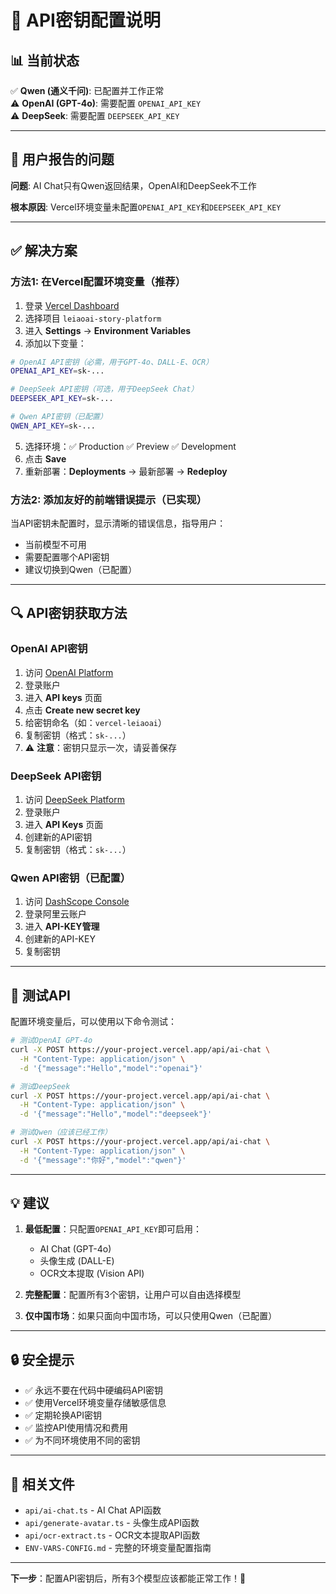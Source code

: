 # 🔑 API密钥配置说明

## 📊 当前状态

✅ **Qwen (通义千问)**: 已配置并工作正常  
⚠️ **OpenAI (GPT-4o)**: 需要配置 `OPENAI_API_KEY`  
⚠️ **DeepSeek**: 需要配置 `DEEPSEEK_API_KEY`

---

## 🐛 用户报告的问题

**问题**: AI Chat只有Qwen返回结果，OpenAI和DeepSeek不工作

**根本原因**: Vercel环境变量未配置`OPENAI_API_KEY`和`DEEPSEEK_API_KEY`

---

## ✅ 解决方案

### 方法1: 在Vercel配置环境变量（推荐）

1. 登录 [Vercel Dashboard](https://vercel.com/dashboard)
2. 选择项目 `leiaoai-story-platform`
3. 进入 **Settings** → **Environment Variables**
4. 添加以下变量：

```bash
# OpenAI API密钥（必需，用于GPT-4o、DALL-E、OCR）
OPENAI_API_KEY=sk-...

# DeepSeek API密钥（可选，用于DeepSeek Chat）
DEEPSEEK_API_KEY=sk-...

# Qwen API密钥（已配置）
QWEN_API_KEY=sk-...
```

5. 选择环境：✅ Production ✅ Preview ✅ Development
6. 点击 **Save**
7. 重新部署：**Deployments** → 最新部署 → **Redeploy**

### 方法2: 添加友好的前端错误提示（已实现）

当API密钥未配置时，显示清晰的错误信息，指导用户：
- 当前模型不可用
- 需要配置哪个API密钥
- 建议切换到Qwen（已配置）

---

## 🔍 API密钥获取方法

### OpenAI API密钥
1. 访问 [OpenAI Platform](https://platform.openai.com)
2. 登录账户
3. 进入 **API keys** 页面
4. 点击 **Create new secret key**
5. 给密钥命名（如：`vercel-leiaoai`）
6. 复制密钥（格式：`sk-...`）
7. ⚠️ **注意**：密钥只显示一次，请妥善保存

### DeepSeek API密钥
1. 访问 [DeepSeek Platform](https://platform.deepseek.com)
2. 登录账户
3. 进入 **API Keys** 页面
4. 创建新的API密钥
5. 复制密钥（格式：`sk-...`）

### Qwen API密钥（已配置）
1. 访问 [DashScope Console](https://dashscope.console.aliyun.com)
2. 登录阿里云账户
3. 进入 **API-KEY管理**
4. 创建新的API-KEY
5. 复制密钥

---

## 🧪 测试API

配置环境变量后，可以使用以下命令测试：

```bash
# 测试OpenAI GPT-4o
curl -X POST https://your-project.vercel.app/api/ai-chat \
  -H "Content-Type: application/json" \
  -d '{"message":"Hello","model":"openai"}'

# 测试DeepSeek
curl -X POST https://your-project.vercel.app/api/ai-chat \
  -H "Content-Type: application/json" \
  -d '{"message":"Hello","model":"deepseek"}'

# 测试Qwen（应该已经工作）
curl -X POST https://your-project.vercel.app/api/ai-chat \
  -H "Content-Type: application/json" \
  -d '{"message":"你好","model":"qwen"}'
```

---

## 💡 建议

1. **最低配置**：只配置`OPENAI_API_KEY`即可启用：
   - AI Chat (GPT-4o)
   - 头像生成 (DALL-E)
   - OCR文本提取 (Vision API)

2. **完整配置**：配置所有3个密钥，让用户可以自由选择模型

3. **仅中国市场**：如果只面向中国市场，可以只使用Qwen（已配置）

---

## 🔒 安全提示

- ✅ 永远不要在代码中硬编码API密钥
- ✅ 使用Vercel环境变量存储敏感信息
- ✅ 定期轮换API密钥
- ✅ 监控API使用情况和费用
- ✅ 为不同环境使用不同的密钥

---

## 📝 相关文件

- `api/ai-chat.ts` - AI Chat API函数
- `api/generate-avatar.ts` - 头像生成API函数
- `api/ocr-extract.ts` - OCR文本提取API函数
- `ENV-VARS-CONFIG.md` - 完整的环境变量配置指南

---

**下一步**：配置API密钥后，所有3个模型应该都能正常工作！🚀

